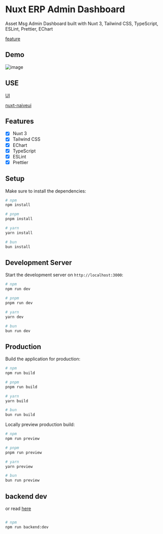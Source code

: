 # Nuxt ERP Admin Dashboard

Asset Msg Admin Dashboard built with Nuxt 3, Tailwind CSS, TypeScript, ESLint, Prettier, EChart

[feature](KEY-FEATURE.md)

## Demo


![image](https://github.com/story2Dev/nuxt3-admin-dashboard/assets/18229355/cc6d602f-fdcc-4688-847b-4f15d1356e60)

## USE 

[UI](https://www.naiveui.com/en-US/os-theme)

[nuxt-naiveui](https://github.com/becem-gharbi/nuxt-naiveui)

## Features

- [x] Nuxt 3
- [x] Tailwind CSS
- [x] EChart
- [x] TypeScript
- [x] ESLint
- [x] Prettier

## Setup

Make sure to install the dependencies:

```bash
# npm
npm install

# pnpm
pnpm install

# yarn
yarn install

# bun
bun install
```

## Development Server

Start the development server on `http://localhost:3000`:

```bash
# npm
npm run dev

# pnpm
pnpm run dev

# yarn
yarn dev

# bun
bun run dev
```

## Production

Build the application for production:

```bash
# npm
npm run build

# pnpm
pnpm run build

# yarn
yarn build

# bun
bun run build
```

Locally preview production build:

```bash
# npm
npm run preview

# pnpm
pnpm run preview

# yarn
yarn preview

# bun
bun run preview
```

## backend dev

or read [here](doc-backend/README.md)

```bash

# npm
npm run backend:dev


```

